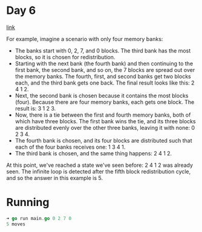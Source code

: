 # Day 6

[link](http://adventofcode.com/2017/day/6)

For example, imagine a scenario with only four memory banks:

* The banks start with 0, 2, 7, and 0 blocks. The third bank has the most
  blocks, so it is chosen for redistribution.
* Starting with the next bank (the fourth bank) and then continuing to the first
  bank, the second bank, and so on, the 7 blocks are spread out over the memory
  banks. The fourth, first, and second banks get two blocks each, and the third
  bank gets one back. The final result looks like this: 2 4 1 2.
* Next, the second bank is chosen because it contains the most blocks (four).
  Because there are four memory banks, each gets one block. The result is: 3 1 2
  3.
* Now, there is a tie between the first and fourth memory banks, both of which
  have three blocks. The first bank wins the tie, and its three blocks are
  distributed evenly over the other three banks, leaving it with none: 0 2 3 4.
* The fourth bank is chosen, and its four blocks are distributed such that each
  of the four banks receives one: 1 3 4 1.
* The third bank is chosen, and the same thing happens: 2 4 1 2.

At this point, we've reached a state we've seen before: 2 4 1 2 was already
seen. The infinite loop is detected after the fifth block redistribution cycle,
and so the answer in this example is 5.

# Running

```go
➜ go run main.go 0 2 7 0
5 moves
```
